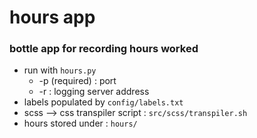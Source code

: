 # hours app
### bottle app for recording hours worked
- run with `hours.py`
    - -p (required) : port
    - -r : logging server address
- labels populated by `config/labels.txt`
- scss --> css transpiler script : `src/scss/transpiler.sh`
- hours stored under : `hours/`